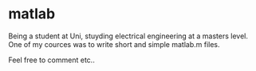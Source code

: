# matlab
Being a student at Uni, stuyding electrical engineering at a masters level.
One of my cources was to write short and simple matlab.m files.

Feel free to comment etc..
